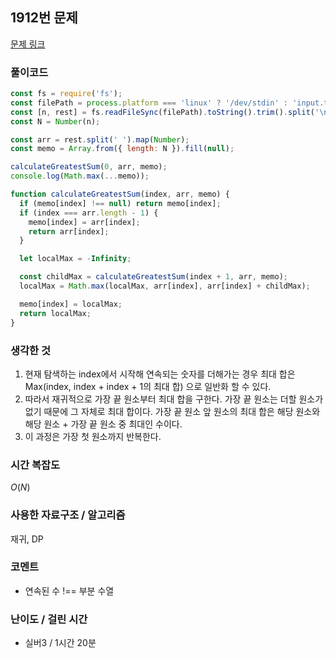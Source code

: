## 1912번 문제

[문제 링크](https://www.acmicpc.net/problem/1912)

### 풀이코드

```js
const fs = require('fs');
const filePath = process.platform === 'linux' ? '/dev/stdin' : 'input.txt';
const [n, rest] = fs.readFileSync(filePath).toString().trim().split('\n');
const N = Number(n);

const arr = rest.split(' ').map(Number);
const memo = Array.from({ length: N }).fill(null);

calculateGreatestSum(0, arr, memo);
console.log(Math.max(...memo));

function calculateGreatestSum(index, arr, memo) {
  if (memo[index] !== null) return memo[index];
  if (index === arr.length - 1) {
    memo[index] = arr[index];
    return arr[index];
  }

  let localMax = -Infinity;

  const childMax = calculateGreatestSum(index + 1, arr, memo);
  localMax = Math.max(localMax, arr[index], arr[index] + childMax);

  memo[index] = localMax;
  return localMax;
}
```

### 생각한 것

1. 현재 탐색하는 index에서 시작해 연속되는 숫자를 더해가는 경우 최대 합은 Max(index, index + index + 1의 최대 합) 으로 일반화 할 수 있다.
2. 따라서 재귀적으로 가장 끝 원소부터 최대 합을 구한다. 가장 끝 원소는 더할 원소가 없기 때문에 그 자체로 최대 합이다. 가장 끝 원소 앞 원소의 최대 합은 해당 원소와 해당 원소 + 가장 끝 원소 중 최대인 수이다.
3. 이 과정은 가장 첫 원소까지 반복한다.

### 시간 복잡도

$O(N)$

### 사용한 자료구조 / 알고리즘

재귀, DP

### 코멘트

- 연속된 수 !== 부분 수열

### 난이도 / 걸린 시간

- 실버3 / 1시간 20분
